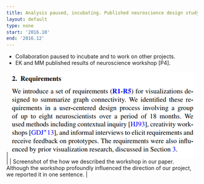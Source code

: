 ```yaml
---
title: Analysis paused, incubating. Published neuroscience design study.
layout: default
type: none
start: '2016.10'
end: '2016.12'
---
```

- Collaboration paused to incubate and to work on other projects.
- EK and MM published results of neuroscience workshop [P4].

| ![graffinity](../assets/documents/2016.12-graffinity.png) |
| Screenshot of the how we described the workshop in our paper. Although the workshop profoundly influenced the direction of our project, we reported it in one sentence. |
